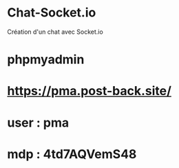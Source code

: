 # Chat-Socket.io
Création d'un chat avec Socket.io

# phpmyadmin
# https://pma.post-back.site/
# user : pma
# mdp : 4td7AQVemS48